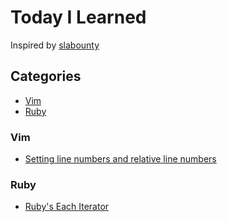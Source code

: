 # Today I Learned
Inspired by [slabounty](https://github.com/slabounty/til) 

## Categories
- [Vim](#Vim)
- [Ruby](#Ruby)




### Vim
- [Setting line numbers and relative line numbers](line-and-relative-line-number.md)

### Ruby
- [Ruby's Each Iterator](ruby_each_iterator.md)
